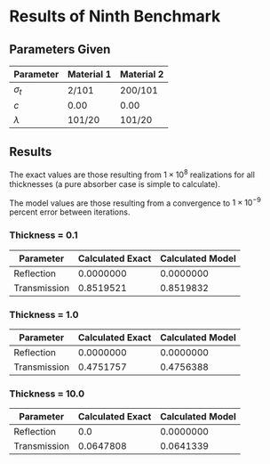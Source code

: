 # Results of Ninth Benchmark

## Parameters Given

Parameter | Material 1 | Material 2
--- | --- | ---
$\sigma_t$ | 2/101 | 200/101
$c$ | 0.00 | 0.00
$\lambda$ | 101/20 | 101/20

## Results

The exact values are those resulting from $1 \times 10^8$ realizations for all thicknesses (a pure absorber case is simple to calculate).

The model values are those resulting from a convergence to $1 \times 10^{-9}$ percent error between iterations.

### Thickness = 0.1

Parameter | Calculated Exact | Calculated Model
--- | --- | ---
Reflection | 0.0000000 | 0.0000000
Transmission | 0.8519521 | 0.8519832

### Thickness = 1.0

Parameter | Calculated Exact | Calculated Model
--- | --- | ---
Reflection | 0.0000000 | 0.0000000
Transmission | 0.4751757 | 0.4756388

### Thickness = 10.0

Parameter | Calculated Exact | Calculated Model
--- | --- | ---
Reflection | 0.0 | 0.0000000
Transmission | 0.0647808 | 0.0641339
